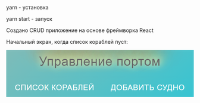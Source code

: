 yarn - установка

yarn start - запуск

Создано CRUD приложение на основе фреймворка React

Начальный экран, когда список кораблей пуст:

![Text](1.png)
